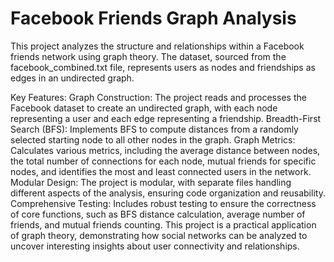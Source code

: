 # Facebook Friends Graph Analysis

This project analyzes the structure and relationships within a Facebook friends network using graph theory. The dataset, sourced from the facebook_combined.txt file, represents users as nodes and friendships as edges in an undirected graph.

Key Features:
Graph Construction: The project reads and processes the Facebook dataset to create an undirected graph, with each node representing a user and each edge representing a friendship.
Breadth-First Search (BFS): Implements BFS to compute distances from a randomly selected starting node to all other nodes in the graph.
Graph Metrics: Calculates various metrics, including the average distance between nodes, the total number of connections for each node, mutual friends for specific nodes, and identifies the most and least connected users in the network.
Modular Design: The project is modular, with separate files handling different aspects of the analysis, ensuring code organization and reusability.
Comprehensive Testing: Includes robust testing to ensure the correctness of core functions, such as BFS distance calculation, average number of friends, and mutual friends counting.
This project is a practical application of graph theory, demonstrating how social networks can be analyzed to uncover interesting insights about user connectivity and relationships.
